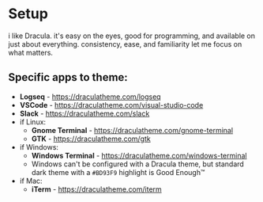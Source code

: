 # Setup

i like Dracula. it's easy on the eyes, good for programming, and available on just about everything. consistency, ease, and familiarity let me focus on what matters.

## Specific apps to theme:

- **Logseq** - https://draculatheme.com/logseq
- **VSCode** - https://draculatheme.com/visual-studio-code
- **Slack** - https://draculatheme.com/slack
- if Linux:
  - **Gnome Terminal** - https://draculatheme.com/gnome-terminal
  - **GTK** - https://draculatheme.com/gtk
- if Windows:
  - **Windows Terminal** - https://draculatheme.com/windows-terminal
  - Windows can't be configured with a Dracula theme, but standard dark theme with a `#BD93F9` highlight is Good Enough™️
- if Mac:
  - **iTerm** - https://draculatheme.com/iterm